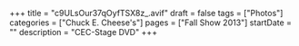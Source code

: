 +++
title = "c9ULsOur37qOyfTSX8z_.avif"
draft = false
tags = ["Photos"]
categories = ["Chuck E. Cheese's"]
pages = ["Fall Show 2013"]
startDate = ""
description = "CEC-Stage DVD"
+++
